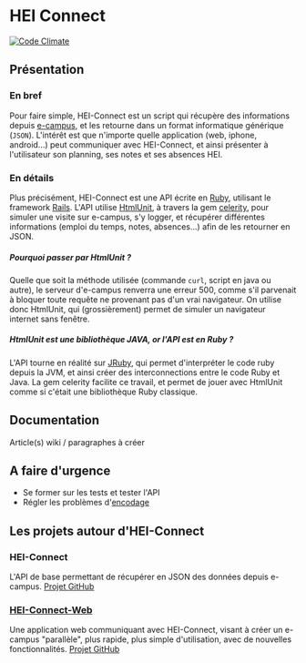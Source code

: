# HEI Connect

[![Code Climate](https://codeclimate.com/badge.png)](https://codeclimate.com/github/ldavin/hei-connect)

## Présentation

### En bref
Pour faire simple, HEI-Connect est un script qui récupère des informations depuis [e-campus](http://e-campus.hei.fr/KonosysProd/), et les retourne dans un format informatique générique (`JSON`).  L'intérêt est que n'importe quelle application (web, iphone, android...) peut communiquer avec HEI-Connect, et ainsi présenter à l'utilisateur son planning, ses notes et ses absences HEI.

### En détails
Plus précisément, HEI-Connect est une API écrite en [Ruby](http://www.ruby-lang.org/fr/), utilisant le framework [Rails](http://rubyonrails.org/).
L'API utilise [HtmlUnit](http://htmlunit.sourceforge.net/), à travers la gem [celerity](http://celerity.rubyforge.org/), pour simuler une visite sur e-campus, s'y logger, et récupérer différentes informations (emploi du temps, notes, absences...) afin de les retourner en JSON.

##### Pourquoi passer par HtmlUnit ?
Quelle que soit la méthode utilisée (commande `curl`, script en java ou autre), le serveur d'e-campus renverra une erreur 500, comme s'il parvenait à bloquer toute requête ne provenant pas d'un vrai navigateur. On utilise donc HtmlUnit, qui (grossièrement) permet de simuler un navigateur internet sans fenêtre.

##### HtmlUnit est une bibliothèque JAVA, or l'API est en Ruby ?
L'API tourne en réalité sur [JRuby](http://jruby.org/), qui permet d'interpréter le code ruby depuis la JVM, et ainsi créer des interconnections entre le code Ruby et Java. La gem celerity facilite ce travail, et permet de jouer avec HtmlUnit comme si c'était une bibliothèque Ruby classique.

## Documentation
Article(s) wiki / paragraphes à créer

## A faire d'urgence
* Se former sur les tests et tester l'API
* Régler les problèmes d'[encodage](https://github.com/ldavin/hei-connect/issues/2)

## Les projets autour d'HEI-Connect
### HEI-Connect
L'API de base permettant de récupérer en JSON des données depuis e-campus.
[Projet GitHub](https://github.com/ldavin/hei-connect)

### [HEI-Connect-Web](http://www.hei-connect.eu)
Une application web communiquant avec HEI-Connect, visant à créer un e-campus "parallèle", plus rapide, plus simple d'utilisation, avec de nouvelles fonctionnalités.
[Projet GitHub](https://github.com/ldavin/hei-connect-web)
